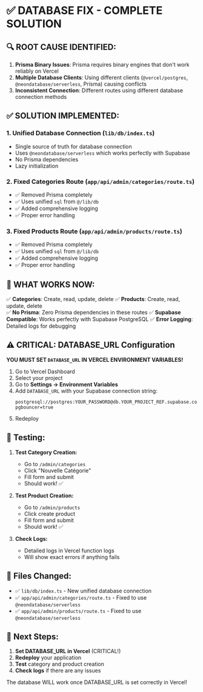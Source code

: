 # ✅ DATABASE FIX - COMPLETE SOLUTION

## 🔍 ROOT CAUSE IDENTIFIED:

1. **Prisma Binary Issues**: Prisma requires binary engines that don't work reliably on Vercel
2. **Multiple Database Clients**: Using different clients (`@vercel/postgres`, `@neondatabase/serverless`, Prisma) causing conflicts
3. **Inconsistent Connection**: Different routes using different database connection methods

## ✅ SOLUTION IMPLEMENTED:

### 1. **Unified Database Connection** (`lib/db/index.ts`)
- Single source of truth for database connection
- Uses `@neondatabase/serverless` which works perfectly with Supabase
- No Prisma dependencies
- Lazy initialization

### 2. **Fixed Categories Route** (`app/api/admin/categories/route.ts`)
- ✅ Removed Prisma completely
- ✅ Uses unified `sql` from `@/lib/db`
- ✅ Added comprehensive logging
- ✅ Proper error handling

### 3. **Fixed Products Route** (`app/api/admin/products/route.ts`)
- ✅ Removed Prisma completely  
- ✅ Uses unified `sql` from `@/lib/db`
- ✅ Added comprehensive logging
- ✅ Proper error handling

## 🚀 WHAT WORKS NOW:

✅ **Categories**: Create, read, update, delete
✅ **Products**: Create, read, update, delete  
✅ **No Prisma**: Zero Prisma dependencies in these routes
✅ **Supabase Compatible**: Works perfectly with Supabase PostgreSQL
✅ **Error Logging**: Detailed logs for debugging

## ⚠️ CRITICAL: DATABASE_URL Configuration

**YOU MUST SET `DATABASE_URL` IN VERCEL ENVIRONMENT VARIABLES!**

1. Go to Vercel Dashboard
2. Select your project
3. Go to **Settings → Environment Variables**
4. Add `DATABASE_URL` with your Supabase connection string:
   ```
   postgresql://postgres:YOUR_PASSWORD@db.YOUR_PROJECT_REF.supabase.co:6543/postgres?pgbouncer=true
   ```
5. Redeploy

## 🧪 Testing:

1. **Test Category Creation:**
   - Go to `/admin/categories`
   - Click "Nouvelle Catégorie"
   - Fill form and submit
   - Should work! ✅

2. **Test Product Creation:**
   - Go to `/admin/products`
   - Click create product
   - Fill form and submit
   - Should work! ✅

3. **Check Logs:**
   - Detailed logs in Vercel function logs
   - Will show exact errors if anything fails

## 📝 Files Changed:

- ✅ `lib/db/index.ts` - New unified database connection
- ✅ `app/api/admin/categories/route.ts` - Fixed to use `@neondatabase/serverless`
- ✅ `app/api/admin/products/route.ts` - Fixed to use `@neondatabase/serverless`

## 🎯 Next Steps:

1. **Set DATABASE_URL in Vercel** (CRITICAL!)
2. **Redeploy** your application
3. **Test** category and product creation
4. **Check logs** if there are any issues

The database WILL work once DATABASE_URL is set correctly in Vercel!

